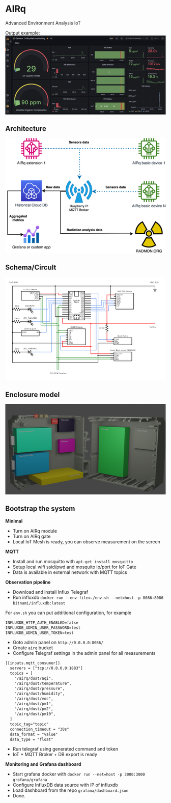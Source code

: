 # AIRq
Advanced Environment Analysis IoT

Output example:
<img src="media/airq_example.png"
     alt="AIRq arch"
     style="" />

## Architecture 

<img src="media/airq.png"
     alt="AIRq arch"
     style="" />

## Schema/Circult
<img src="media/circuit.png"
     alt="AIRq arch"
     style="" />
## Enclosure model

<img src="media/enclosure_model.png"
     alt="AIRq arch"
     style="" />

## Bootstrap the system

**Minimal**
* Turn on AIRq module
* Turn on AIRq gate
* Local IoT Mesh is ready, you can observe measurement on the screen

**MQTT**
* Install and run mosquitto with `apt-get install mosquitto`
* Setup local wifi ssid/pwd and mosquito ip/port for IoT Gate
* Data is available in external network with MQTT topics

**Observation pipeline**
* Download and install Influx Telegraf
* Run influxdb `docker run --env-file=./env.sh --net=host -p 8086:8086 bitnami/influxdb:latest`

For `env.sh` you can put additional configuration, for example
```
INFLUXDB_HTTP_AUTH_ENABLED=false
INFLUXDB_ADMIN_USER_PASSWORD=test
INFLUXDB_ADMIN_USER_TOKEN=test
```
* Goto admin panel on `http://0.0.0.0:8086/`
* Create `airq` bucket
* Configure Telegraf settings in the admin panel for all measurements
```
[[inputs.mqtt_consumer]]
  servers = ["tcp://0.0.0.0:1883"]
  topics = [                                                     
    "/airq/dust/aqi",
    "/airq/dust/temperature",
    "/airq/dust/pressure",
    "/airq/dust/humidity",
    "/airq/dust/voc",
    "/airq/dust/pm1",
    "/airq/dust/pm2",
    "/airq/dust/pm10",
  ]
  topic_tag="topic"
  connection_timeout = "30s"
  data_format = "value"
  data_type = "float"
``` 
* Run telegraf using generated command and token
* IoT + MQTT Broker + DB export is ready

**Monitoring and Grafana dashboard**
* Start grafana docker with `docker run --net=host -p 3000:3000 grafana/grafana`
* Configure InfluxDB data source with IP of influxdb
* Load dashboard from the repo `grafana/dashboard.json`
* Done.
